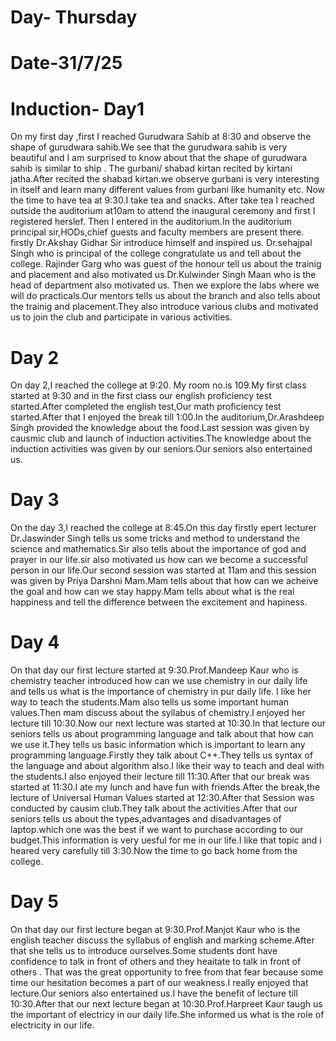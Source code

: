 # Day- Thursday
# Date-31/7/25
# Induction- Day1
On my first day ,first I reached Gurudwara Sahib at 8:30 and observe the shape of gurudwara sahib.We see that the gurudwara sahib is very beautiful and I am surprised to know about that the shape of gurudwara sahib is similar to ship .
The gurbani/ shabad kirtan recited by kirtani jatha.After recited the shabad kirtan.we observe gurbani is very interesting in itself and learn many different values from gurbani like humanity etc.
 Now the time to have tea at 9:30.I take tea and snacks.
 After take tea I reached outside the auditorium at10am to attend the inaugural ceremony and first I registered herslef.
Then I entered in the auditorium.In the auditorium principal sir,HODs,chief guests and faculty members are present there.
 firstly Dr.Akshay Gidhar Sir introduce himself and inspired us.
 Dr.sehajpal Singh who is  principal of the college congratulate us and tell about the college.
 Rajinder Garg who was guest of the honour tell us about the trainig and placement and also motivated us 
 Dr.Kulwinder Singh Maan who is the head of department also motivated us.
Then we explore the labs where we will do practicals.Our mentors tells us about the branch and also tells about the trainig and placement.They also introduce various clubs and motivated us to join the club and participate in various activities.
# Day 2
On day 2,I reached the college at 9:20. My room no.is 109.My first class started at 9:30 and in the first class our english proficiency test  started.After completed the english test,Our math proficiency test started.After that I enjoyed the break till 1:00.In the auditorium,Dr.Arashdeep Singh provided the knowledge about the food.Last session was given by causmic club and launch of induction activities.The knowledge about the induction activities was given by our seniors.Our seniors also entertained us.
# Day 3
On the day 3,I reached the college at 8:45.On this day firstly epert lecturer Dr.Jaswinder Singh  tells us some tricks and method to understand the science and mathematics.Sir also tells about the importance of god and prayer in our life.sir also motivated us how can we become a successful person in our life.Our second session was started at 11am and this session was given by Priya Darshni Mam.Mam tells about that how can we acheive the goal and how can we stay happy.Mam tells about what is the real happiness and tell the difference between the excitement and hapiness.
# Day 4
On that day our first lecture started at 9:30.Prof.Mandeep Kaur who is chemistry teacher introduced how can we use chemistry in our daily life and tells us what is the importance of chemistry in pur daily life. I like her way to teach the students.Mam also tells us some important human values.Then mam discuss about the syllabus of chemistry.I enjoyed her lecture till 10:30.Now our next lecture was started at 10:30.In that lecture our seniors tells us about programming language and talk about that how can we use it.They tells us basic information which is important to learn any programming language.Firstly they talk about C++.They tells us syntax of the language and about algorithm also.I like their way to teach and deal with the students.I also enjoyed their lecture till 11:30.After that our break was started at 11:30.I ate my lunch and have fun with friends.After the break,the lecture of Universal Human Values started at 12:30.After that Session was conducted by causim club.They talk about the activities.After that our seniors tells us about the types,advantages and disadvantages of laptop.which one was the best if we want to purchase according to our budget.This information is very uesful for me in our life.I like that topic and i heared very carefully till 3:30.Now the time to go back home from the college.
# Day 5
On that day our first lecture began at 9:30.Prof.Manjot Kaur who is the english teacher discuss the syllabus of english and marking scheme.After that she tells us to introduce ourselves.Some students dont have confidence to talk in front of others and they heaitate to talk in front of others . That was the great opportunity to free from that fear because some time our hesitation becomes a part of our weakness.I really enjoyed that lecture.Our seniors also entertained us.I have the benefit of lecture till 10:30.After that our next lecture began at 10:30.Prof.Harpreet Kaur taugh us the important of electricy in our daily life.She informed us what is the role of electricity in our life.
